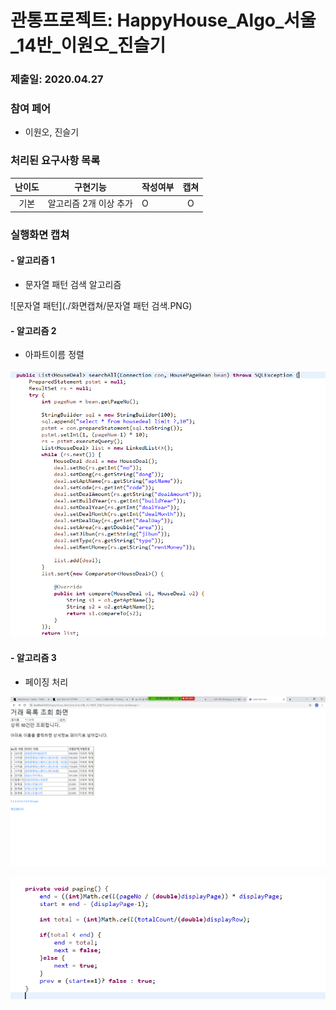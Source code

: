 # 관통프로젝트: HappyHouse_Algo_서울_14반_이원오_진슬기
### 제출일: 2020.04.27

### 참여 페어
- 이원오, 진슬기

### 처리된 요구사항 목록
  
|난이도|구현기능|작성여부|캡쳐|
|:---:|:---:|---|:---:|
|기본|알고리즘 2개 이상 추가|O|O| 


### 실행화면 캡쳐    

#### - 알고리즘 1 

-  문자열 패턴 검색 알고리즘

![문자열 패턴](./화면캡쳐/문자열 패턴 검색.PNG)

#### - 알고리즘 2

-  아파트이름 정렬

![아파트이름 정렬](./화면캡쳐/정렬.PNG)

#### - 알고리즘 3 

-  페이징 처리

![페이징 처리](./화면캡쳐/페이징1.PNG)
 
![페이징 처리](./화면캡쳐/페이징2.PNG) 